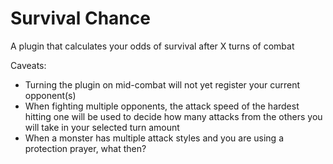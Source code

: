 # Survival Chance
A plugin that calculates your odds of survival after X turns of combat



Caveats:
- Turning the plugin on mid-combat will not yet register your current opponent(s)
- When fighting multiple opponents, the attack speed of the hardest hitting one will be used to decide
how many attacks from the others you will take in your selected turn amount
- When a monster has multiple attack styles and you are using a protection prayer, what then?
